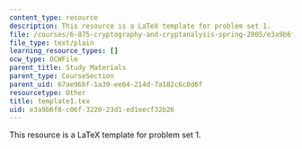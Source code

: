 ```yaml
---
content_type: resource
description: This resource is a LaTeX template for problem set 1.
file: /courses/6-875-cryptography-and-cryptanalysis-spring-2005/e3a9b6f8c06f322023d1ed1eecf32b26_template1.tex
file_type: text/plain
learning_resource_types: []
ocw_type: OCWFile
parent_title: Study Materials
parent_type: CourseSection
parent_uid: 67ae96bf-1a39-ee64-214d-7a182c6c0d6f
resourcetype: Other
title: template1.tex
uid: e3a9b6f8-c06f-3220-23d1-ed1eecf32b26
---
```

This resource is a LaTeX template for problem set 1.

